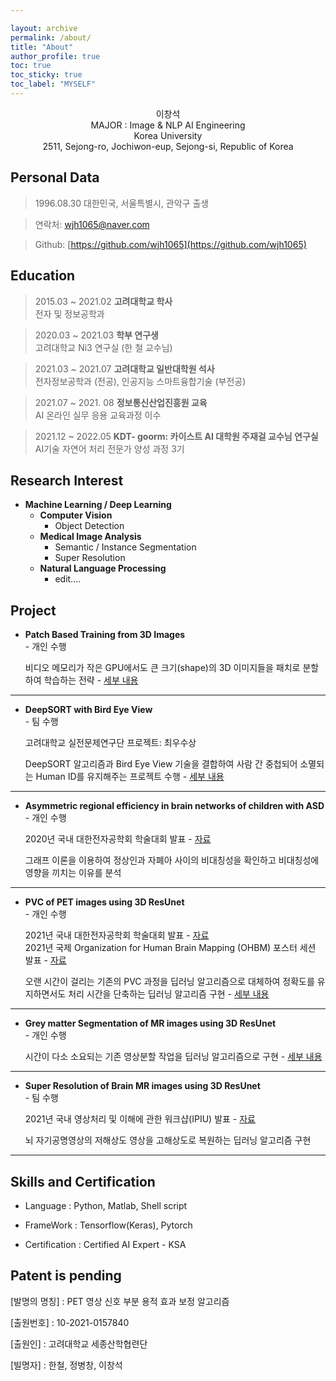 ```yaml
---

layout: archive
permalink: /about/
title: "About"
author_profile: true
toc: true
toc_sticky: true
toc_label: "MYSELF"
---
```


<center>이창석</center>

<center>MAJOR : Image & NLP AI Engineering </center> 
<center>Korea University</center>
<center>2511, Sejong-ro, Jochiwon-eup, Sejong-si, Republic of Korea</center>

## Personal Data
> 1996.08.30 대한민국, 서울특별시, 관악구 출생

> 연락처: wjh1065@naver.com

> Github: [https://github.com/wjh1065](https://github.com/wjh1065)



## Education

> 2015.03 ~ 2021.02 **고려대학교 학사**  
> 전자 및 정보공학과

> 2020.03 ~ 2021.03 **학부 연구생**  
> 고려대학교 Ni3 연구실 (한 철 교수님)

> 2021.03 ~ 2021.07 **고려대학교 일반대학원 석사**  
> 전자정보공학과 (전공), 인공지능 스마트융합기술 (부전공)

> 2021.07 ~ 2021. 08 **정보통신산업진흥원 교육**  
> AI 온라인 실무 응용 교육과정 이수

> 2021.12 ~ 2022.05 **KDT- goorm: 카이스트 AI 대학원 주재걸 교수님 연구실**  
> AI기술 자연어 처리 전문가 양성 과정 3기



## Research Interest
- **Machine Learning / Deep Learning**
    - **Computer Vision**
        - Object Detection
    - **Medical Image Analysis**
        - Semantic / Instance Segmentation
        - Super Resolution
    - **Natural Language Processing** 
        - edit....



## Project
- **Patch Based Training from 3D Images**  
    \- 개인 수행
    
    비디오 메모리가 작은 GPU에서도 큰 크기(shape)의 3D 이미지들을 패치로 분할하여 학습하는 전략 - [세부 내용](https://wjh1065.github.io/project/3D-이미지-패치-학습/)

---

- **DeepSORT with Bird Eye View**  
    \- 팀 수행

    고려대학교 실전문제연구단 프로젝트: 최우수상

    DeepSORT 알고리즘과 Bird Eye View 기술을 결합하여 사람 간 중첩되어 소멸되는 Human ID를 유지해주는 프로젝트 수행 - [세부 내용](https://wjh1065.github.io/project/DeepSORT-with-BEV/)

---

- **Asymmetric regional efficiency in brain networks of children with ASD**  
    \- 개인 수행

    2020년 국내 대한전자공학회 학술대회 발표 - [자료](https://docs.google.com/document/d/1yTypzubBaEpFEyvPjvWv3GUEmFFgHkAY/edit?usp=sharing&ouid=100968520414242450367&rtpof=true&sd=true)

    그래프 이론을 이용하여 정상인과 자폐아 사이의 비대칭성을 확인하고 비대칭성에 영향을 끼치는 이유를 분석

---

- **PVC of PET images using 3D ResUnet**  
    \- 개인 수행

    2021년 국내 대한전자공학회 학술대회 발표 - [자료](https://drive.google.com/file/d/1DUi_a2rvAgi21ji3pNr5H6ZQ9cSARquX/view?usp=sharing)  
    2021년 국제 Organization for Human Brain Mapping (OHBM) 포스터 세션 발표 - [자료](https://drive.google.com/file/d/1WxfQTBUNqNVi1C0ccTvI-YtAq4s6_uJc/view?usp=sharing)

    오랜 시간이 걸리는 기존의 PVC 과정을 딥러닝 알고리즘으로 대체하여 정확도를 유지하면서도 처리 시간을 단축하는 딥러닝 알고리즘 구현 - [세부 내용](https://wjh1065.github.io/project/PVC-of-PET-images-using-3D-ResUnet/)

---

- **Grey matter Segmentation of MR images using 3D ResUnet**  
    \- 개인 수행

    시간이 다소 소요되는 기존 영상분할 작업을 딥러닝 알고리즘으로 구현 - [세부 내용](https://wjh1065.github.io/project/GM-segmentation-of-MR-images-using-3D-ResUnet/)

---

- **Super Resolution of Brain MR images using 3D ResUnet**  
    \- 팀 수행

    2021년 국내 영상처리 및 이해에 관한 워크샵(IPIU) 발표 - [자료](https://drive.google.com/file/d/1O4ilcxgErwZIlye9gKk1QX9Dj3INmV_D/view?usp=sharing)

    뇌 자기공명영상의 저해상도 영상을 고해상도로 복원하는 딥러닝 알고리즘 구현

---



## Skills and Certification
- Language : Python, Matlab, Shell script

- FrameWork : Tensorflow(Keras), Pytorch

- Certification : Certified AI Expert - KSA



## Patent is pending
[발명의 명칭] : PET 영상 신호 부분 용적 효과 보정 알고리즘

[출원번호] : 10-2021-0157840

[출원인] : 고려대학교 세종산학협련단

[빌명자] : 한철, 정병창, 이창석